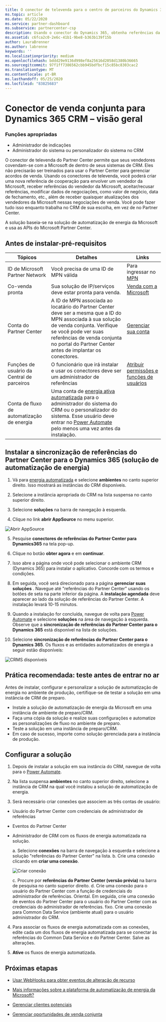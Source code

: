 ```yaml
---
title: O conector de televenda para o centro de parceiros do Dynamics 365 CRM
ms.topic: article
ms.date: 05/22/2020
ms.service: partner-dashboard
ms.subservice: partnercenter-csp
description: Usando o conector do Dynamics 365, obtenha referências da Microsoft
ms.assetid: c6fca2c0-2e6c-41b1-9be8-b363b139f15b
author: LauraBrenner
ms.author: labrenne
keywords: ''
ms.localizationpriority: medium
ms.openlocfilehash: bddd29e9136d998ef8a25616d2058d1380b36665
ms.sourcegitcommit: 97f1ff7386562cbb945bdfbcf15c85bc8303cac2
ms.translationtype: MT
ms.contentlocale: pt-BR
ms.lasthandoff: 05/25/2020
ms.locfileid: "83825683"
---
```

# <a name="co-sell-connector-for-dynamics-365-crm--overview"></a>Conector de venda conjunta para Dynamics 365 CRM – visão geral

### <a name="appropriate-roles"></a>Funções apropriadas

- Administrador de indicações
- Administrador do sistema ou personalizador do sistema no CRM

O conector de televenda do Partner Center permite que seus vendedores covendam-se com a Microsoft de dentro de seus sistemas de CRM. Eles não precisarão ser treinados para usar o Partner Center para gerenciar acordos de venda. Usando os conectores de televenda, você poderá criar uma nova referência de cooperação para envolver um vendedor da Microsoft, receber referências do vendedor da Microsoft, aceitar/recusar referências, modificar dados de negociações, como valor de negócio, data de fechamento, etc., além de receber quaisquer atualizações dos vendedores da Microsoft nessas negociações de venda. Você pode fazer tudo isso enquanto trabalha no CRM de sua escolha, em vez de no Partner Center. 

A solução baseia-se na solução de automatização de energia da Microsoft e usa as APIs do Microsoft Partner Center.

## <a name="before-you-install---pre-requisites"></a>Antes de instalar-pré-requisitos

|**Tópicos**   |**Detalhes**   |**Links**   |
|--------------|--------------------|------|
|ID de Microsoft Partner Network |Você precisa de uma ID de MPN válida|Para ingressar no [MPN](https://partner.microsoft.com/)|
|Co-venda pronta|Sua solução de IP/serviços deve estar pronta para venda.|[Venda com a Microsoft](https://partner.microsoft.com/membership/sell-with-microsoft)| 
|Conta do Partner Center|A ID de MPN associada ao locatário do Partner Center deve ser a mesma que a ID do MPN associada à sua solução de venda conjunta. Verifique se você pode ver suas referências de venda conjunta no portal do Partner Center antes de implantar os conectores.|[Gerenciar sua conta](create-user-accounts-and-set-permissions.md)|
|Funções de usuário da Central de parceiros|O funcionário que irá instalar e usar os conectores deve ser um administrador de referências|[Atribuir permissões e funções de usuários](create-user-accounts-and-set-permissions.md)| |CRM do Dynamics 365|A função de usuário CRM é administrador do sistema ou personalizador do sistema|[Atribuir funções no Dynamics 365](https://docs.microsoft.com/dynamics365/customerengagement/on-premises/customize/privileges-required-customization)|
|Conta de fluxo de automatização de energia|Uma conta de [energia ativa automatizada](https://flow.microsoft.com) para o administrador do sistema do CRM ou o personalizador do sistema. Esse usuário deve entrar no [Power Automate](https://flow.microsoft.com) pelo menos uma vez antes da instalação.|

## <a name="install-partner-center-referrals-synchronization-for-dynamics-365-power-automate-solution"></a>Instalar a sincronização de referências do Partner Center para o Dynamics 365 (solução de automatização de energia) 

1. Vá para [energia automatizada](https://flow.microsoft.com) e selecione **ambientes** no canto superior direito. Isso mostrará as instâncias do CRM disponíveis.

2. Selecione a instância apropriada do CRM na lista suspensa no canto superior direito. 

3. Selecione **soluções** na barra de navegação à esquerda.

4. Clique no link **abrir AppSource** no menu superior.

![Abrir AppSource](images/cosellconnectors/openappsource.png)

5. Pesquise **conectores de referências do Partner Center para Dynamics365** na tela pop-up.  

6. Clique no botão **obter agora** e em **continuar**. 

7. Isso abre a página onde você pode selecionar o ambiente CRM (Dynamics 365) para instalar o aplicativo.  Concorde com os termos e condições. 

8. Em seguida, você será direcionado para a página **gerenciar suas soluções** .  Navegue até "referências do Partner Center" usando os botões de seta na parte inferior da página. A **instalação agendada** deve aparecer ao lado da solução de referências do Partner Center. A instalação levará 10-15 minutos. 

9. Quando a instalação for concluída, navegue de volta para [Power Automate](https://flow.microsoft.com) e selecione **soluções** na área de navegação à esquerda. Observe que a **sincronização de referências do Partner Center para o Dynamics 365** está disponível na lista de soluções.

10. Selecione **sincronização de referências do Partner Center para o Dynamics 365**. Os fluxos e as entidades automatizados de energia a seguir estão disponíveis:

![CRMS disponíveis](images/cosellconnectors/dynamics-available-crms.png)

## <a name="best-practice-test-before-you-go-live"></a>Prática recomendada: teste antes de entrar no ar

Antes de instalar, configurar e personalizar a solução de automatização de energia no ambiente de produção, certifique-se de testar a solução em uma instância de CRM de preparo.

- Instale a solução de automatização de energia da Microsoft em uma instância de ambiente de preparo/CRM.
- Faça uma cópia da solução e realize suas configurações e automatize as personalizações de fluxo no ambiente de preparo.
- Teste a solução em uma instância de preparo/CRM. 
- Em caso de sucesso, importe como solução gerenciada para a instância de produção. 

## <a name="configure-the-solution"></a>Configurar a solução

1. Depois de instalar a solução em sua instância do CRM, navegue de volta para o [Power Automate](https://flow.microsoft.com/).

2. Na lista suspensa **ambientes** no canto superior direito, selecione a instância de CRM na qual você instalou a solução de automatização de energia.

3. Será necessário criar conexões que associem as três contas de usuário: 

- Usuário do Partner Center com credenciais de administrador de referências 
- Eventos do Partner Center
- Administrador de CRM com os fluxos de energia automatizada na solução. 

    a. Selecione **conexões** na barra de navegação à esquerda e selecione a solução "referências do Partner Center" na lista.
    b. Crie uma conexão clicando em **criar uma conexão**. 

    ![Criar conexão](images/cosellconnectors/createconnection.png)
    
    c. Procure por **referências do Partner Center (versão prévia)** na barra de pesquisa no canto superior direito.
    d. Crie uma conexão para o usuário do Partner Center com a função de credenciais do administrador de referências. Oriental. Em seguida, crie uma conexão de eventos do Partner Center para o usuário do Partner Center com as credenciais do administrador de referências. fixo. Crie uma conexão para Common Data Service (ambiente atual) para o usuário administrador do CRM.

4. Para associar os fluxos de energia automatizada com as conexões, edite cada um dos fluxos de energia automatizada para se conectar às referências do Common Data Service e do Partner Center. Salve as alterações.

5. **Ative** os fluxos de energia automatizada.

## <a name="next-steps"></a>Próximas etapas

- [Usar WebHooks para obter eventos de alteração de recurso](referral-connector-webhooks.md)

- [Mais informações sobre a plataforma de automatização de energia da Microsoft?](https://docs.microsoft.com/power-automate/)

- [Gerenciar clientes potenciais](manage-leads.md)

- [Gerenciar oportunidades de venda conjunta](manage-co-sell-opportunities.md)

